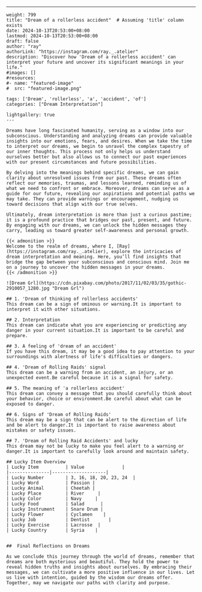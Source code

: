 ---
    weight: 799
    title: "Dream of a rollerless accident"  # Assuming 'title' column exists
    date: 2024-10-13T20:53:00+08:00
    lastmod: 2024-10-13T20:53:00+08:00
    draft: false
    author: "ray"
    authorLink: "https://instagram.com/ray._.atelier"
    description: "Discover how 'Dream of a rollerless accident' can interpret your future and uncover its significant meanings in your life."
    #images: []
    #resources:
    #- name: "featured-image"
    #  src: "featured-image.png"
    
    tags: ['Dream', 'rollerless', 'a', 'accident', 'of']
    categories: ["Dream Interpretation"]
    
    lightgallery: true
    ---
    
    Dreams have long fascinated humanity, serving as a window into our subconscious. Understanding and analyzing dreams can provide valuable insights into our emotions, fears, and desires. When we take the time to interpret our dreams, we begin to unravel the complex tapestry of our inner thoughts. This process not only helps us understand ourselves better but also allows us to connect our past experiences with our present circumstances and future possibilities.
    
    By delving into the meanings behind specific dreams, we can gain clarity about unresolved issues from our past. These dreams often reflect our memories, traumas, and lessons learned, reminding us of what we need to confront or embrace. Moreover, dreams can serve as a guide for our future, revealing our aspirations and potential paths we may take. They can provide warnings or encouragement, nudging us toward decisions that align with our true selves.
    
    Ultimately, dream interpretation is more than just a curious pastime; it is a profound practice that bridges our past, present, and future. By engaging with our dreams, we can unlock the hidden messages they carry, leading us toward greater self-awareness and personal growth.
    
    {{< admonition >}}
    Welcome to the realm of dreams, where I, [Ray](https://instagram.com/ray._.atelier), explore the intricacies of dream interpretation and meaning. Here, you’ll find insights that bridge the gap between your subconscious and conscious mind. Join me on a journey to uncover the hidden messages in your dreams.
    {{< /admonition >}}
    
    ![Dream Grl](https://cdn.pixabay.com/photo/2017/11/02/03/35/gothic-2910057_1280.jpg "Dream Grl")
    
    ## 1. 'Dream of thinking of rollerless accidents'
    This dream can be a sign of ominous or warning.It is important to interpret it with other situations.
    
    ## 2. Interpretation
    This dream can indicate what you are experiencing or predicting any danger in your current situation.It is important to be careful and prepare.
    
    ## 3. A feeling of 'dream of an accident'
    If you have this dream, it may be a good idea to pay attention to your surroundings with alertness of life's difficulties or dangers.
    
    ## 4. 'Dream of Rolling Raids' signal
    This dream can be a warning from an accident, an injury, or an unexpected event.Be careful because it is a signal for safety.
    
    ## 5. The meaning of 'a rollerless accident'
    This dream can convey a message that you should carefully think about your behavior, choice or environment.Be careful about what can be exposed to danger.
    
    ## 6. Signs of 'Dream of Rolling Raids'
    This dream may be a sign that can be alert to the direction of life and be alert to danger.It is important to raise awareness about mistakes or safety issues.
    
    ## 7. 'Dream of Rolling Raid Accidents' and lucky
    This dream may not be lucky to make you feel alert to a warning or danger.It is important to carefully look around and maintain safety.
    
    ## Lucky Item Overview
    | Lucky Item          | Value              |
    |---------------|--------------------|
    | Lucky Number        | 3, 16, 18, 20, 23, 24  |
    | Lucky Word          | Passion |
    | Lucky Animal        | Cheetah |
    | Lucky Place         | River     |
    | Lucky Color         | Navy     |
    | Lucky Food          | Salad      |
    | Lucky Instrument    | Snare Drum |
    | Lucky Flower        | Cyclamen    |
    | Lucky Job           | Dentist       |
    | Lucky Exercise      | Lacrosse  |
    | Lucky Country       | Syria    |
    
    
    ##  Final Reflections on Dreams
    
    As we conclude this journey through the world of dreams, remember that dreams are both mysterious and beautiful. They hold the power to reveal hidden truths and insights about ourselves. By embracing their messages, we can cultivate a more positive influence in our lives. Let us live with intention, guided by the wisdom our dreams offer. Together, may we navigate our paths with clarity and purpose.
    